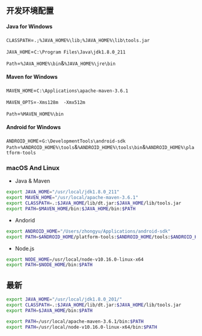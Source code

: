 ## 开发环境配置

#### Java for Windows
`CLASSPATH`=`.;%JAVA_HOME%\lib;%JAVA_HOME%\lib\tools.jar`

`JAVA_HOME`=`C:\Program Files\Java\jdk1.8.0_211`

`Path`=`%JAVA_HOME%\bin`&`%JAVA_HOME%\jre\bin`

#### Maven for Windows
`MAVEN_HOME`=`C:\Applications\apache-maven-3.6.1`

`MAVEN_OPTS`=`-Xms128m  -Xmx512m`

`Path`=`%MAVEN_HOME%\bin`

#### Android for Windows
`ANDROID_HOME`=`G:\DevelopmentTools\android-sdk`
`Path`=`%ANDROID_HOME%\tools`&`%ANDROID_HOME%\tools\bin`&`%ANDROID_HOME%\platform-tools`

### macOS And Linux ###

- Java & Maven
```bash
export JAVA_HOME="/usr/local/jdk1.8.0_211"
export MAVEN_HOME="/usr/local/apache-maven-3.6.1"
export CLASSPATH=.:$JAVA_HOME/lib/dt.jar:$JAVA_HOME/lib/tools.jar
export PATH=$MAVEN_HOME/bin:$JAVA_HOME/bin:$PATH
```

- Andorid
```bash
export ANDROID_HOME="/Users/zhongyu/Applications/android-sdk"
export PATH=$ANDROID_HOME/platform-tools:$ANDROID_HOME/tools:$ANDROID_HOME/tools/bin:$PATH
```

- Node.js
```bash
export NODE_HOME=/usr/local/node-v10.16.0-linux-x64
export PATH=$NODE_HOME/bin:$PATH
```

## 最新
```bash
export JAVA_HOME="/usr/local/jdk1.8.0_201/"
export CLASSPATH=.:$JAVA_HOME/lib/dt.jar:$JAVA_HOME/lib/tools.jar
export PATH=$JAVA_HOME/bin:$PATH

export PATH=/usr/local/apache-maven-3.6.1/bin:$PATH
export PATH=/usr/local/node-v10.16.0-linux-x64/bin:$PATH
```
